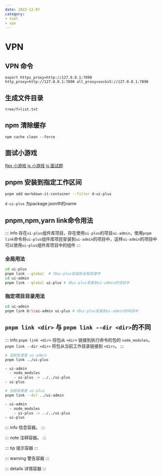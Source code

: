 ```yaml
---
date: 2022-12-07
category:
- tool
- vpn
---
```


# VPN

## VPN 命令

```shell
export https_proxy=http://127.0.0.1:7890 http_proxy=http://127.0.0.1:7890 all_proxy=socks5://127.0.0.1:7890
```

## 生成文件目录

```shell
tree/f>list.txt
```

## npm 清除缓存

```shell
npm cache clean --force
```

## 面试小游戏

[flex 小游戏](http://flexboxfroggy.com/)
[js 小游戏](https://codepip.com/games/sherlock-scopes/)
[js 面试题](https://jschallenger.com/)

## pnpm 安装到指定工作区间

``` bash
pnpm add markdown-it-container --filter d-ui-plus
```

`d-ui-plus` 为package.json中的name

## pnpm,npm,yarn link命令用法

::: info
存在`ui-plus`组件库项目，存在使用`ui-plus`的项目`ui-admin`，使用`pnpm link`命令将`ui-plus`组件库项目安装到`ui-admin`的项目中，这样`ui-admin`的项目中可以使用`ui-plus`组件库项目中的组件
:::

### 全局用法

```bash
cd ui-plus
pnpm link --global  # 将ui-plus安装到全局目录中
cd ui-admin
pnpm link --global ui-plus # 将ui-plus安装到ui-admin的项目中
```

### 指定项目目录用法

```bash
cd ui-admin
pnpm link D:\\ui-admin ui-plus # 将ui-plus安装到ui-admin的项目中
```

## `pnpm link <dir>` 与 `pnpm link --dir <dir>`的不同

::: info
`pnpm link <dir>` 将包从 `<dir>` 链接到执行命令的包的 `node_modules`。 `pnpm link --dir <dir>` 将包从当前工作目录链接到 `<dir>`。
:::

```bash
# 当前目录是 ui-admin
pnpm link ../ui-plus

- ui-admin
  - node_modules
    - ui-plus -> ../../ui-plus
- ui-plus

# 当前目录是 ui-plus
pnpm link --dir ../ui-admin

- ui-admin
  - node_modules
    - ui-plus -> ../../ui-plus
- ui-plus
```

::: info
信息容器。
:::

::: note
注释容器。
:::

::: tip
提示容器
:::

::: warning
警告容器
:::

::: details
详情容器
:::
